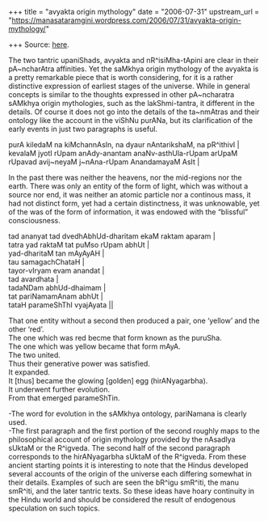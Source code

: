 +++
title = "avyakta origin mythology"
date = "2006-07-31"
upstream_url = "https://manasataramgini.wordpress.com/2006/07/31/avyakta-origin-mythology/"

+++
Source: [here](https://manasataramgini.wordpress.com/2006/07/31/avyakta-origin-mythology/).

The two tantric upaniShads, avyakta and nR^isiMha-tApini are clear in
their pA\~ncharAtra affinities. Yet the saMkhya origin mythology of the
avyakta is a pretty remarkable piece that is worth considering, for it
is a rather distinctive expression of earliest stages of the universe.
While in general concepts is similar to the thoughts expressed in other
pA\~ncharatra sAMkhya origin mythologies, such as the lakShmi-tantra, it
different in the details. Of course it does not go into the details of
the ta\~nmAtras and their ontology like the account in the viShNu
purANa, but its clarification of the early events in just two paragraphs
is useful.

purA kiledaM na kiMchannAsIn, na dyaur nAntarikshaM, na pR^ithivI \|  
kevalaM jyotI rUpam anAdy-anantam anaNv-asthUla-rUpam arUpaM rUpavad
avij\~neyaM j\~nAna-rUpam AnandamayaM AsIt \|

In the past there was neither the heavens, nor the mid-regions nor the
earth. There was only an entity of the form of light, which was without
a source nor end, it was neither an atomic particle nor a continous
mass, it had not distinct form, yet had a certain distinctness, it was
unknowable, yet of the was of the form of information, it was endowed
with the “blissful” consciousness.

tad ananyat tad dvedhAbhUd-dharitam ekaM raktam aparam \|  
tatra yad raktaM tat puMso rUpam abhUt \|   
yad-dharitaM tan mAyAyAH \|  
tau samagachChataH \|   
tayor-vIryam evam anandat \|  
tad avardhata \|  
tadaNDam abhUd-dhaimam \|  
tat pariNamamAnam abhUt \|   
tataH parameShThI vyajAyata \|\|

That one entity without a second then produced a pair, one ‘yellow’ and
the other ‘red’.  
The one which was red becme that form known as the puruSha.  
The one which was yellow became that form mAyA.  
The two united.  
Thus their generative power was satisfied.  
It expanded.  
It \[thus\] became the glowing \[golden\] egg (hirANyagarbha).  
It underwent further evolution.  
From that emerged parameShTin.

-The word for evolution in the sAMkhya ontology, pariNamana is clearly
used.  
-The first paragraph and the first portion of the second roughly maps to
the philosophical account of origin mythology provided by the nAsadIya
sUktaM or the R^igveda. The second half of the second paragraph
corresponds to the hirANyagarbha sUktaM of the R^igveda. From these
ancient starting points it is interesting to note that the Hindus
developed several accounts of the origin of the universe each differing
somewhat in their details. Examples of such are seen the bR^igu smR^iti,
the manu smR^iti, and the later tantric texts. So these ideas have hoary
continuity in the Hindu world and should be considered the result of
endogenous speculation on such topics.

